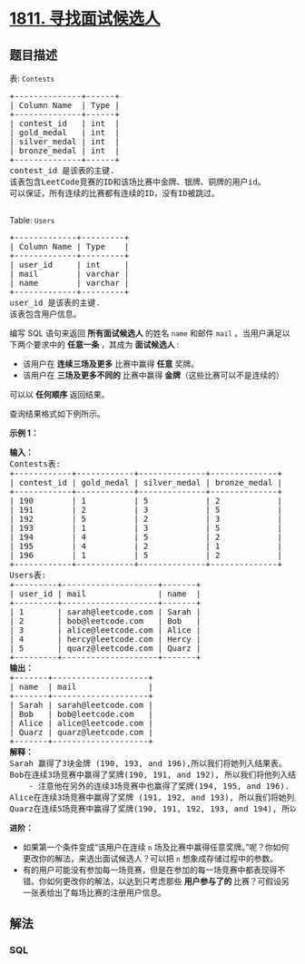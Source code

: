 # [1811. 寻找面试候选人](https://leetcode.cn/problems/find-interview-candidates)

## 题目描述

<p>表: <code>Contests</code></p>

<pre>
+--------------+------+
| Column Name  | Type |
+--------------+------+
| contest_id   | int  |
| gold_medal   | int  |
| silver_medal | int  |
| bronze_medal | int  |
+--------------+------+
contest_id 是该表的主键.
该表包含LeetCode竞赛的ID和该场比赛中金牌、银牌、铜牌的用户id。
可以保证，所有连续的比赛都有连续的ID，没有ID被跳过。

</pre>

<p>Table: <code>Users</code></p>

<pre>
+-------------+---------+
| Column Name | Type    |
+-------------+---------+
| user_id     | int     |
| mail        | varchar |
| name        | varchar |
+-------------+---------+
user_id 是该表的主键.
该表包含用户信息。</pre>

<p>编写 SQL 语句来返回 <strong>所有面试候选人</strong> 的姓名&nbsp;<code>name</code>&nbsp;和邮件&nbsp;<code>mail</code>&nbsp;。当用户满足以下两个要求中的 <strong>任意一条 </strong>，其成为 <strong>面试候选人 </strong>:</p>

<ul>
	<li>该用户在 <strong>连续三场及更多</strong> 比赛中赢得 <strong>任意</strong> 奖牌。</li>
	<li>该用户在 <strong>三场及更多不同的</strong> 比赛中赢得 <strong>金牌</strong>（这些比赛可以不是连续的）</li>
</ul>

<p>可以以 <strong>任何顺序</strong> 返回结果。</p>

<p>查询结果格式如下例所示。</p>

<p><strong>示例 1：</strong></p>

<pre>
<strong>输入：</strong>
Contests表:
+------------+------------+--------------+--------------+
| contest_id | gold_medal | silver_medal | bronze_medal |
+------------+------------+--------------+--------------+
| 190        | 1          | 5            | 2            |
| 191        | 2          | 3            | 5            |
| 192        | 5          | 2            | 3            |
| 193        | 1          | 3            | 5            |
| 194        | 4          | 5            | 2            |
| 195        | 4          | 2            | 1            |
| 196        | 1          | 5            | 2            |
+------------+------------+--------------+--------------+
Users表:
+---------+--------------------+-------+
| user_id | mail               | name  |
+---------+--------------------+-------+
| 1       | sarah@leetcode.com | Sarah |
| 2       | bob@leetcode.com   | Bob   |
| 3       | alice@leetcode.com | Alice |
| 4       | hercy@leetcode.com | Hercy |
| 5       | quarz@leetcode.com | Quarz |
+---------+--------------------+-------+
<strong>输出：</strong>
+-------+--------------------+
| name  | mail               |
+-------+--------------------+
| Sarah | sarah@leetcode.com |
| Bob   | bob@leetcode.com   |
| Alice | alice@leetcode.com |
| Quarz | quarz@leetcode.com |
+-------+--------------------+
<strong>解释：</strong>
Sarah 赢得了3块金牌 (190, 193, and 196),所以我们将她列入结果表。
Bob在连续3场竞赛中赢得了奖牌(190, 191, and 192), 所以我们将他列入结果表。
    - 注意他在另外的连续3场竞赛中也赢得了奖牌(194, 195, and 196).
Alice在连续3场竞赛中赢得了奖牌 (191, 192, and 193), 所以我们将她列入结果表。
Quarz在连续5场竞赛中赢得了奖牌(190, 191, 192, 193, and 194), 所以我们将他列入结果表。
</pre>

<p><strong>进阶：</strong></p>

<ul>
	<li>如果第一个条件变成“该用户在连续 <code>n</code> 场及比赛中赢得任意奖牌。”呢？你如何更改你的解法，来选出面试候选人？可以把 <code>n</code> 想象成存储过程中的参数。</li>
	<li>有的用户可能没有参加每一场竞赛，但是在参加的每一场竞赛中都表现得不错。你如何更改你的解法，以达到只考虑那些&nbsp;<strong>用户参与了的&nbsp;</strong>比赛？可假设另一张表给出了每场比赛的注册用户信息。</li>
</ul>

## 解法

### **SQL**

```sql

```
